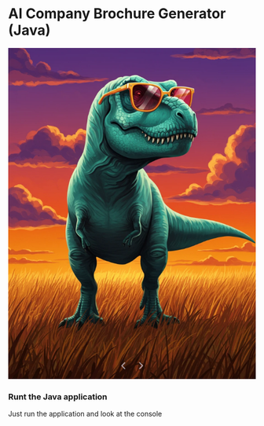 # AI Company Brochure Generator (Java)

![console-result](images/company-brochure-generator-header.png)

### Runt the Java application

Just run the application and look at the console
